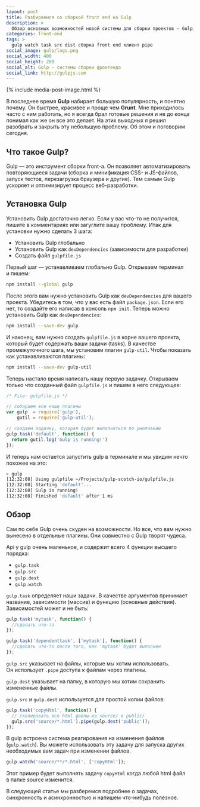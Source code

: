 ```yaml
---
layout: post
title: Разбираемся со сборкой front end на Gulp
description: >
  Обзор основных возможностей новой системы для сборки проектов — Gulp, а так-же с изучаем как работают его основные функциии.
categories: front-end
tags: >
  gulp watch task src dist сборка front end клиент pipe
social_image: gulp/logo.png
social_width: 400
social_height: 200
social_alt: Gulp — системы сборки фронтенда
social_link: http://gulpjs.com
---
```


{% include media-post-image.html %}

В последнее время **Gulp** набирает большую популярность, и понятно почему. Он быстрее, красивее и проще чем **Grunt**. Мне приходилось часто с ним работать, но я всегда брал готовые решения и не до конца понимал как же он все это делает. На этих выходных я решил разобрать и закрыть эту небольшую проблему. Об этом и поговорим сегодня.

## Что такое Gulp?

Gulp — это инструмент сборки front-a. Он позволяет автоматизировать повторяющиеся задачи (сборка и минификация CSS- и JS-файлов, запуск тестов, перезагрузка браузера и другие). Тем самым Gulp ускоряет и оптимизирует процесс веб-разработки.

## Установка Gulp
Установить Gulp достаточно легко. Если у вас что-то не получится, пишите в комментариях или загуглите вашу проблему. Итак для установки нужно сделать 3 шага:

* Установить Gulp глобально
* Установить Gulp как `devDependencies` (зависимости для разработки)
* Создать файл `gulpfile.js`

Первый шаг — устанавливаем глобально Gulp. Открываем терминал и пишем:

~~~bash
npm install --global gulp
~~~

После этого вам нужно установить Gulp как `devDependencies` для вашего проекта. Убедитесь в том, что у вас есть файл `package.json`. Если его нет, то создайте его написав в консоль `npm init`. Теперь можно установить Gulp как `devDependencies`:

~~~bash
npm install --save-dev gulp
~~~

И наконец, вам нужно создать `gulpfile.js` в корне вашего проекта, который будет содержать ваши задачи (tasks). В качестве промежуточного шага, мы установим плагин `gulp-util`. Чтобы показать как устанавливаются плагины:

~~~bash
npm install --save-dev gulp-util
~~~

Теперь настало время написать нашу первую задачку. Открываем только что созданный файл `gulpfile.js` и пишем в него следующее:

~~~js
/* File: gulpfile.js */

// собираем все наши плагины
var gulp  = require('gulp'),
    gutil = require('gulp-util');

// создаем задачку, которая будет выполняться по умолчанию
gulp.task('default', function() {
  return gutil.log('Gulp is running!')
});
~~~

И теперь нам остается запустить gulp в терминале и мы увидим нечто похожее на это:

~~~bash
> gulp
[12:32:08] Using gulpfile ~/Projects/gulp-scotch-io/gulpfile.js
[12:32:08] Starting 'default'...
[12:32:08] Gulp is running!
[12:32:08] Finished 'default' after 1 ms
~~~

## Обзор
Сам по себе Gulp очень скуден на возможности. Но все, что вам нужно вынесено в отдельные плагины. Они совместно с Gulp творят чудеса.

Api у gulp очень маленькое, и содержит всего 4 функции высшего порядка:

* `gulp.task`
* `gulp.src`
* `gulp.dest`
* `gulp.watch`

`gulp.task` определяет наши задачи. В качестве аргументов принимает название, зависимости (массив) и функцию (основные действия). Зависимостей может и не быть:

~~~js
gulp.task('mytask', function() {
  //сделать что-то
});

gulp.task('dependenttask', ['mytask'], function() {
  //сделать что-то после того, как 'mytask' будет выполнен
});
~~~

`gulp.src` указывает на файлы, которые мы хотим использовать. Он использует `.pipe` доступа к файлам через плагины.

`gulp.dest` указывает на папку, в которую мы хотим сохранить измененные файлы.

`gulp.src` и `gulp.dest` используется для простой копии файлов:

~~~js
gulp.task('copyHtml', function() {
  // скопировать все html файлы из source/ в public/
  gulp.src('source/*.html').pipe(gulp.dest('public'));
});
~~~

В gulp встроена система реагирования на изменения файлов (`gulp.watch`). Вы можете использовать эту задачу для запуска других необходимых вам задач при изменении файлов.

~~~js
gulp.watch('source/**/*.html', ['copyHtml']);
~~~

Этот пример будет выполнять задачу `copyHtml` когда любой html файл в папке source изменится.

В следующей статье мы разберемся подробнее о задачах, синхронность и асинхронностью и напишем что-нибудь полезное.
